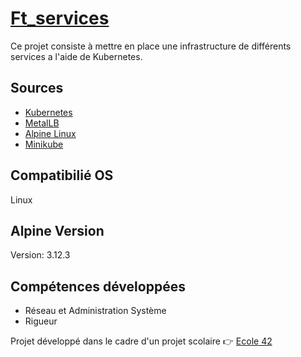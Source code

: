 # [Ft_services](Sujet.pdf)

Ce projet consiste à mettre en place une infrastructure de différents services a l'aide de Kubernetes.

## Sources
* [Kubernetes](https://kubernetes.io/fr/docs/home/)
* [MetalLB](https://metallb.universe.tf/installation/)
* [Alpine Linux](https://pkgs.alpinelinux.org/packages)
* [Minikube](https://kubernetes.io/fr/docs/setup/learning-environment/minikube/)

## Compatibilié OS
Linux

## Alpine Version

Version: 3.12.3

## Compétences développées

* Réseau et Administration Système
* Rigueur

Projet développé dans le cadre d'un projet scolaire 👉 [Ecole 42](https://42.fr/)  
